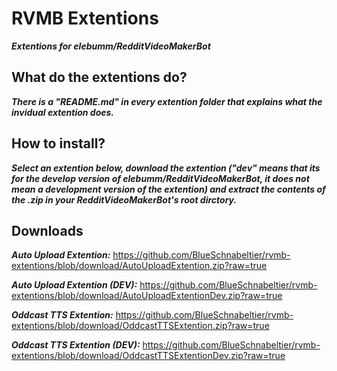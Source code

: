 # RVMB Extentions
**_Extentions for elebumm/RedditVideoMakerBot_**

## What do the extentions do?
**_There is a "README.md" in every extention folder that explains what the invidual extention does._**

## How to install?
**_Select an extention below, download the extention ("dev" means that its for the develop version of elebumm/RedditVideoMakerBot, it does not mean a development version of the extention) and extract the contents of the .zip in your RedditVideoMakerBot's root dirctory._**

## Downloads
**_Auto Upload Extention:_** https://github.com/BlueSchnabeltier/rvmb-extentions/blob/download/AutoUploadExtention.zip?raw=true

**_Auto Upload Extention (DEV):_** https://github.com/BlueSchnabeltier/rvmb-extentions/blob/download/AutoUploadExtentionDev.zip?raw=true

**_Oddcast TTS Extention:_** https://github.com/BlueSchnabeltier/rvmb-extentions/blob/download/OddcastTTSExtention.zip?raw=true

**_Oddcast TTS Extention (DEV):_** https://github.com/BlueSchnabeltier/rvmb-extentions/blob/download/OddcastTTSExtentionDev.zip?raw=true

